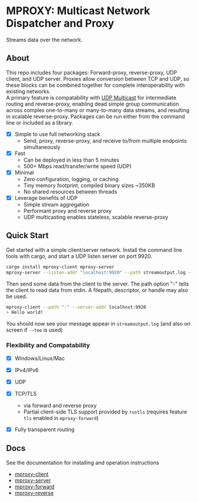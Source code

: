 # MPROXY: Multicast Network Dispatcher and Proxy

Streams data over the network. 


## About 
This repo includes four packages: Forward-proxy, reverse-proxy, UDP client, and UDP server. Proxies allow conversion between TCP and UDP, so these blocks can be combined together for complete interoperability with existing networks.  
A primary feature is compatability with [UDP Multicast](https://en.wikipedia.org/wiki/Multicast) for intermediate routing and reverse-proxy, enabling dead simple group communication across complex one-to-many or many-to-many data streams, and resulting in scalable reverse-proxy.
Packages can be run either from the command line or included as a library.

- [X] Simple to use full networking stack
  - Send, proxy, reverse-proxy, and receive to/from multiple endpoints simultaneously
- [X] Fast
  - Can be deployed in less than 5 minutes
  - 500+ Mbps read/transfer/write speed (UDP)
- [X] Minimal 
  - Zero configuration, logging, or caching
  - Tiny memory footprint, compiled binary sizes ~350KB
  - No shared resources between threads
- [X] Leverage benefits of UDP
  - Simple stream aggregation
  - Performant proxy and reverse proxy
  - UDP multicasting enables stateless, scalable reverse-proxy


## Quick Start
Get started with a simple client/server network. Install the command line tools with cargo, and start a UDP listen server on port 9920.
```bash
cargo install mproxy-client mproxy-server
mproxy-server --listen-addr "localhost:9920" --path streamoutput.log --tee
```
Then send some data from the client to the server. The path option "-" tells the client to read data from stdin. A filepath, descriptor, or handle may also be used.
```bash
mproxy-client --path "-" --server-addr localhost:9920
> Hello world!
```
You should now see your message appear in `streamoutput.log` (and also on screen if `--tee` is used)


### Flexibility and Compatability

- [X] Windows/Linux/Mac
- [X] IPv4/IPv6
- [X] UDP
- [X] TCP/TLS 
  - via forward and reverse proxy 
  - Partial client-side TLS support provided by `rustls` (requires feature `tls` enabled in `mproxy-forward`)
- [X] Fully transparent routing



## Docs
See the documentation for installing and operation instructions
 - [mproxy-client](https://docs.rs/mproxy-client/)
 - [mproxy-server](https://docs.rs/mproxy-server/)
 - [mproxy-forward](https://docs.rs/mproxy-forward/)
 - [mproxy-reverse](https://docs.rs/mproxy-reverse/)

